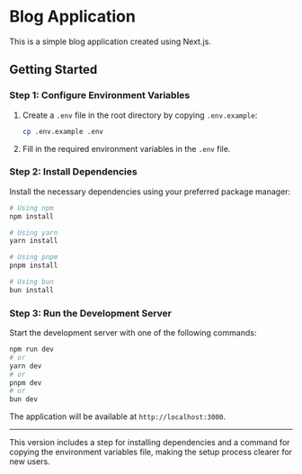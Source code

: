 # Blog Application

This is a simple blog application created using Next.js.

## Getting Started

### Step 1: Configure Environment Variables

1. Create a `.env` file in the root directory by copying `.env.example`:
    ```bash
    cp .env.example .env
    ```
2. Fill in the required environment variables in the `.env` file.

### Step 2: Install Dependencies

Install the necessary dependencies using your preferred package manager:

```bash
# Using npm
npm install

# Using yarn
yarn install

# Using pnpm
pnpm install

# Using bun
bun install
```

### Step 3: Run the Development Server

Start the development server with one of the following commands:

```bash
npm run dev
# or
yarn dev
# or
pnpm dev
# or
bun dev
```

The application will be available at `http://localhost:3000`.

---

This version includes a step for installing dependencies and a command for copying the environment variables file, making the setup process clearer for new users.
